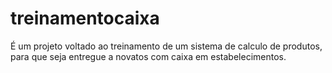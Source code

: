 # treinamentocaixa
É um projeto voltado ao treinamento de um sistema de calculo de produtos, para que seja entregue a novatos com caixa em estabelecimentos.
